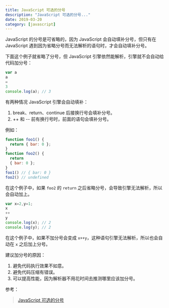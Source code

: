 ```yaml
---
title: JavaScript 可选的分号
description: "JavaScript 可选的分号..."
date: 2019-03-20
category: [javascript]
---
```


JavaScript 的分号是可省略的，因为 JavaScript 会自动填补分号，但只有在 JavaScript 遇到因为省略分号而无法解析的语句时，才会自动填补分号。

下面这个例子就省略了分号，但 JavaScript 引擎依然能解析，引擎就不会自动给代码加分号：

```javascript
var a
a
=
3
console.log(a); // 3
```

有两种情况 JavaScript 引擎会自动填补：

1. break、return、continue 后接换行号会填补分号。
1. ++ 和 -- 前有换行号时，前面的语句会填补分号。

例如：

```javascript
function foo1() {
  return { bar: 0 };
}
function foo2() {
  return 
  { bar: 0 };
}
foo1() // { bar: 0 }
foo2() // undefined
```

在这个例子中，如果 `foo2` 的 `return` 之后省略分号，会导致引擎无法解析，所以会自动加上。

```javascript
var x=2,y=1;
x
++
y
console.log(x); // 2
console.log(y); // 2
```

在这个例子中，如果不加分号会变成 `x++y`，这种语句引擎无法解析，所以也会自动在 `x` 之后加上分号。

建议加分号的原因：

1. 避免代码执行效果不如意。
1. 避免代码压缩有错误。
1. 可以提高性能，因为解析器不用花时间去推测哪里应该加分号。

参考：
> [JavaScript 可选的分号](https://blog.csdn.net/lvff66/article/details/72844752)
